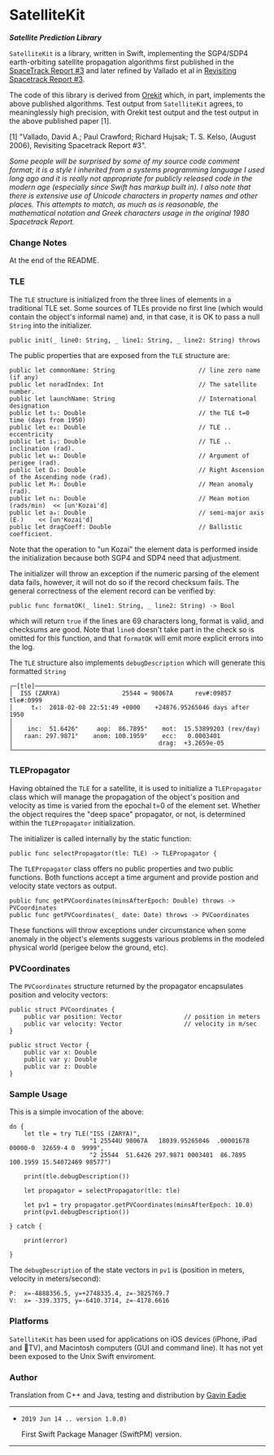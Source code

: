 # SatelliteKit
___Satellite Prediction Library___

`SatelliteKit` is a library, written in Swift, implementing the SGP4/SDP4 earth-orbiting satellite
propagation algorithms first published in the
[SpaceTrack Report #3](https://celestrak.com/NORAD/documentation/)
and later refined by Vallado et al in
[Revisiting Spacetrack Report #3](https://celestrak.com/publications/AIAA/2006-6753/).

The code of this library is derived from [Orekit](https://www.orekit.org) which, in part,
implements the above published algorithms.  Test output from `SatelliteKit` agrees,
to meaninglessly high precision, with Orekit test output and the test output in
the above published paper [1].

[1] "Vallado, David A.; Paul Crawford; Richard Hujsak; T. S. Kelso,
(August 2006), Revisiting Spacetrack Report #3".


  _Some people will be surprised by some of my source code comment format; it is a style
  I inherited from a systems programming language I used long ago and it is really not
  appropriate for publicly released code in the modern age (especially since Swift has
  markup built in).  I also note that there is extensive use
  of Unicode characters in property names and other places.  This attempts to match, as
  much as is reasonable, the mathematical notation and Greek characters usage in the
  original 1980 Spacetrack Report._


### Change Notes

At the end of the README.

### TLE

The `TLE` structure is initialized from the three lines of elements in a traditional TLE set.
Some sources of TLEs provide no first line (which would contain the object's informal name) and,
in that case, it is OK to pass a null `String` into the initializer.

	public init(_ line0: String, _ line1: String, _ line2: String) throws

The public properties that are exposed from the `TLE` structure are:

	public let commonName: String                       // line zero name (if any)
	public let noradIndex: Int                          // The satellite number.
	public let launchName: String                       // International designation
	public let t₀: Double                               // the TLE t=0 time (days from 1950)
	public let e₀: Double                               // TLE .. eccentricity
	public let i₀: Double                               // TLE .. inclination (rad).
	public let ω₀: Double                               // Argument of perigee (rad).
	public let Ω₀: Double                               // Right Ascension of the Ascending node (rad).
	public let M₀: Double                               // Mean anomaly (rad).
	public let n₀: Double                               // Mean motion (rads/min)  << [un'Kozai'd]
	public let a₀: Double                               // semi-major axis (Eᵣ)    << [un'Kozai'd]
	public let dragCoeff: Double                        // Ballistic coefficient.

Note that the operation to "un Kozai" the element data is performed inside the initialization because
both SGP4 and SDP4 need that adjustment.

The initializer will throw an exception if the numeric parsing of the element data fails, however,
it will not do so if the record checksum fails.  The general correctness of the element record can
be verified by:

	public func formatOK(_ line1: String, _ line2: String) -> Bool

which will return `true` if the lines are 69 characters long, format is valid, and checksums are good.
Note that `line0` doesn't take part in the check so is omitted for this function, and that `formatOK` will
emit more explicit errors into the log.

The `TLE` structure also implements `debugDescription` which will generate this formatted `String`

    ┌─[tle]─────────────────────────────────────────────────────────────────
    │  ISS (ZARYA)                 25544 = 98067A      rev#:09857 tle#:0999
    │     t₀:  2018-02-08 22:51:49 +0000    +24876.95265046 days after 1950
    │
    │    inc:  51.6426°     aop:  86.7895°    mot:  15.53899203 (rev/day)
    │   raan: 297.9871°    anom: 100.1959°    ecc:   0.0003401
    │                                        drag:  +3.2659e-05
    └───────────────────────────────────────────────────────────────────────

### TLEPropagator

Having obtained the `TLE` for a satellite, it is used to initialize a `TLEPropagator` class which will
manage the propagation of the object's position and velocity as time is varied from the epochal
t=0 of the element set.  Whether the object requires the "deep space" propagator, or not, is
determined within the `TLEPropagator` initialization.

The initializer is called internally by the static function:

    public func selectPropagator(tle: TLE) -> TLEPropagator {

The `TLEPropagator` class offers no public properties and two public functions.  Both functions
accept a time argument and provide postion and velocity state vectors as output.

    public func getPVCoordinates(minsAfterEpoch: Double) throws -> PVCoordinates
    public func getPVCoordinates(_ date: Date) throws -> PVCoordinates

These functions will throw exceptions under circumstance when some anomaly in the object's elements
suggests various problems in the modeled physical world (perigee below the ground, etc).

### PVCoordinates

The `PVCoordinates` structure returned by the propagator encapsulates position and velocity vectors:

    public struct PVCoordinates {
        public var position: Vector                 // position in meters
        public var velocity: Vector                 // velocity in m/sec
    }

    public struct Vector {
        public var x: Double
        public var y: Double
        public var z: Double
    }

### Sample Usage

This is a simple invocation of the above:

    do {
        let tle = try TLE("ISS (ZARYA)",
                          "1 25544U 98067A   18039.95265046  .00001678  00000-0  32659-4 0  9999",
                          "2 25544  51.6426 297.9871 0003401  86.7895 100.1959 15.54072469 98577")

        print(tle.debugDescription())

        let propagator = selectPropagator(tle: tle)

        let pv1 = try propagator.getPVCoordinates(minsAfterEpoch: 10.0)
        print(pv1.debugDescription())

    } catch {

        print(error)

    }

The `debugDescription` of the state vectors in `pv1` is (position in meters, velocity in meters/second):

    P:  x=-4888356.5, y=+2748335.4, z=-3825769.7
    V:  x= -339.3375, y=-6410.3714, z=-4178.6616

### Platforms

`SatelliteKit` has been used for applications on iOS devices (iPhone, iPad and TV),
and Macintosh computers (GUI and command line).  It has not yet been
exposed to the Unix Swift enviroment.

### Author

Translation from C++ and Java, testing and distribution by [Gavin Eadie](mailto:gavineadie.dev@icloud.com)

---
- `2019 Jun 14 .. version 1.0.0)`

  First Swift Package Manager (SwiftPM) version.

---

